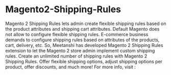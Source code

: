 # Magento2-Shipping-Rules
Magento 2 Shipping Rules lets admin create flexible shipping rules based on the product attributes and shipping cart attributes.  Default Magento does not allow to configure flexible shipping rules. E-commerce business demands to configure shipping rules based on attributes of the products, cart, delivery, etc. So, Meetanshi has developed Magento 2 Shipping Rules extension to let the Magento 2 store admin implement custom shipping rules. Create an unlimited number of shipping rules with Magento 2 Shipping Rules. Offer flexible shipping options, adjust shipping options per product, offer discounts, and much more! For more info, visit : 
